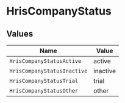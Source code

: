 # HrisCompanyStatus


## Values

| Name                        | Value                       |
| --------------------------- | --------------------------- |
| `HrisCompanyStatusActive`   | active                      |
| `HrisCompanyStatusInactive` | inactive                    |
| `HrisCompanyStatusTrial`    | trial                       |
| `HrisCompanyStatusOther`    | other                       |